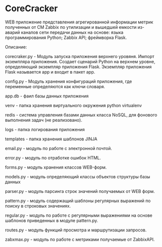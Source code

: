 # CoreCracker
WEB приложение представления агрегированной информации метрик полученных от СМ Zabbix по утилизации и вышедшей емкости из-аварий каналов сети передачи данных на основе: языка программирования Python; Zabbix API; фреймворка Flask.

Описание:

corecraker.py - Модуль запуска приложения верхнего уровяня. Импорт экземпляра приложения. Создает сценарий Python на верхнем уровне, определяющий экземпляр приложения Flask. Экземпляр приложения Flask называется app и входит в пакет app.

config.py - Модуль хранения конфигураций приложения, где переменные определяются как ключи словаря.

app.db - фаил базы данных приложения

venv - папка хранения виртуального окружения python virtualenv

redis -  система управления базами данных класса NoSQL, для фонового выполнения задач (не реализовано).

logs - папка логирования приложения

templates - папка хранения шаблонов JINJA

email.py - модуль по работе с электронной почтой.

error.py - модуль по отработке ошибок HTML.

forms.py - модуль хранения классов WEB-форм.

models.py - модуль определяющий классы объектов структуры базы данных

parser.py - модуль парсинга строк значений получаемых от WEB форм.

pattern.py - модуль содержащий шаблоны регулярных выражений по поиску в строковых значениях.

regular.py - модуль по работе с регулярными выражениями на основе шаблонов приведенных в модуле pattern.py.

routes.py - модуль функций просмотра и маршрутизации запросов.

zabxmax.py - модуль по работе с метриками получаемые от ZabbixAPI.






